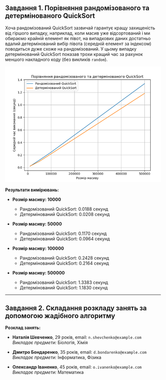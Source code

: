 ## Завдання 1. Порівняння рандомізованого та детермінованого QuickSort

Хоча рандомізований QuickSort зазвичай гарантує кращу захищеність від гіршого випадку, наприклад, коли масив уже відсортований і ми обираємо крайній елемент як півот, на випадкових даних достатньо вдалий детермінований вибір півота (середній елемент за індексом) поводиться дуже схоже на рандомізований. У цьому випадку детермінований QuickSort показав трохи кращий час за рахунок меншого накладного коду (без викликів `random`).

![alt text](Снимок.PNG)

**Результати вимірювань:**

- **Розмір масиву: 10000**  
  - Рандомізований QuickSort: 0.0188 секунд  
  - Детермінований QuickSort: 0.0208 секунд

- **Розмір масиву: 50000**  
  - Рандомізований QuickSort: 0.1170 секунд  
  - Детермінований QuickSort: 0.0964 секунд

- **Розмір масиву: 100000**  
  - Рандомізований QuickSort: 0.2428 секунд  
  - Детермінований QuickSort: 0.2164 секунд

- **Розмір масиву: 500000**  
  - Рандомізований QuickSort: 1.3383 секунд  
  - Детермінований QuickSort: 1.1830 секунд

---

## Завдання 2. Складання розкладу занять за допомогою жадібного алгоритму

**Розклад занять:**

- **Наталія Шевченко**, 29 років, email: `n.shevchenko@example.com`  
  *Викладає предмети:* Біологія, Хімія

- **Дмитро Бондаренко**, 35 років, email: `d.bondarenko@example.com`  
  *Викладає предмети:* Інформатика, Фізика

- **Олександр Іваненко**, 45 років, email: `o.ivanenko@example.com`  
  *Викладає предмети:* Математика